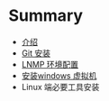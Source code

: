 # Summary

* [介绍](README.md)
* [Git 安装](git_an_zhuang.md)
* [LNMP 环境配置](lnmp.md)
* [安装windows 虚拟机](virtualbox_windows.md)
* Linux 端必要工具安装


